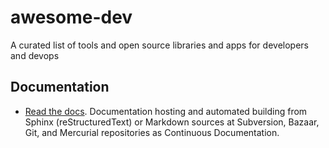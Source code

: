 # awesome-dev
A curated list of tools and open source libraries and apps for developers and devops

## Documentation
* [Read the docs](https://read-the-docs.readthedocs.org/). Documentation hosting and automated building from Sphinx (reStructuredText) or Markdown sources at Subversion, Bazaar, Git, and Mercurial repositories as Continuous Documentation.
